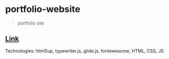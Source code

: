 # portfolio-website

> portfolio site

## [Link](https://adnjoo.github.io/portfolio-website)

Technologies: html5up, typewriter.js, glide.js, fontawesome, HTML, CSS, JS
